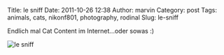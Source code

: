 Title: le sniff
Date: 2011-10-26 12:38
Author: marvin
Category: post
Tags: animals, cats, nikonf801, photography, rodinal
Slug: le-sniff

Endlich mal Cat Content im Internet...oder sowas :)

![le sniff]({static}/images/6283092454_ecf7afbacf_b.jpg)

